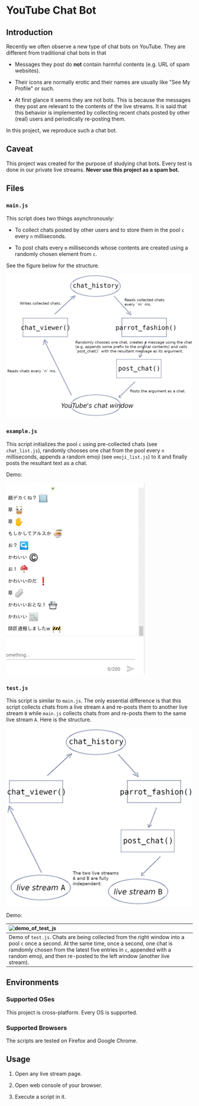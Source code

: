 # YouTube Chat Bot

## Introduction

Recently we often observe a new type of chat bots on YouTube. They are different from traditional chat bots in that

- Messages they post do **not** contain harmful contents (e.g. URL of spam websites).

- Their icons are normally erotic and their names are usually like "See My Profile" or such.

- At first glance it seems they are not bots. This is because the messages they post are relevant to the contents of the live streams. It is said that this behavior is implemented by collecting recent chats posted by other (real) users and periodically re-posting them.

In this project, we reproduce such a chat bot.

## Caveat

This project was created for the purpose of studying chat bots. Every test is done in our private live streams. **Never use this project as a spam bot.**

## Files

### `main.js`

This script does two things asynchronously:

- To collect chats posted by other users and to store them in the pool `c` every `n` milliseconds.

- To post chats every `m` milliseconds whose contents are created using a randomly chosen element from `c`.

See the figure below for the structure.

![structure_of_main_js](misc/fig_main_js.png)

### `example.js`

This script initializes the pool `c` using pre-collected chats (see `chat_list.js`), randomly chooses one chat from the pool every `n` milliseconds, appends a random emoji (see `emoji_list.js`) to it and finally posts the resultant text as a chat.

Demo:

![demo_of_example_js](misc/demo_example_js.gif)

### `test.js`

This script is similar to `main.js`. The only essential difference is that this script collects chats from a live stream `A` and re-posts them to another live stream `B` while `main.js` collects chats from and re-posts them to the same live stream `A`. Here is the structure.

![structure_of_test_js](misc/fig_test_js.png)

Demo:

| ![demo_of_test_js](misc/demo_test_js.gif) |
|:--|
| Demo of `test.js`. Chats are being collected from the right window into a pool `c` once a second. At the same time, once a second, one chat is ramdomly chosen from the latest five entries in `c`, appended with a random emoji, and then re-posted to the left window (another live stream). |

## Environments

### Supported OSes

This project is cross-platform. Every OS is supported.

### Supported Browsers

The scripts are tested on Firefox and Google Chrome.

## Usage

1. Open any live stream page.

2. Open web console of your browser.

3. Execute a script in it.

<!-- vim: set spell -->


